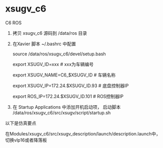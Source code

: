 # xsugv_c6

C6 ROS

1. 拷贝 xsugv_c6 源码到 /data/ros 目录


2. 在Xavier 脚本 ~/.bashrc 中配置
  
    source /data/ros/xsugv_c6/devel/setup.bash

    export XSUGV_ID=xxx   # xxx为车辆编号

    export XSUGV_NAME=C6_$XSUGV_ID  # 车辆名称

    export XSUGV_IP=172.24.$XSUGV_ID.93  # 底盘控制器IP

    export ROS_IP=172.24.$XSUGV_ID.101  # ROS控制器IP


3. 在 Startup Applications 中添加开机启动项， 启动脚本 /data/ros/xsugv_c6/src/xsugv/script/startup.sh     



以下是仿真要点   

在Modules/xsugv_c6/src/xsugv_description/launch/description.launch中，切换vlp16或者降落板   
<param name="robot_description" command="$(find xacro)/xacro '$(find xsugv_description)/urdf/xsugv_c6_ros（_vlp16）.urdf.xacro'   




